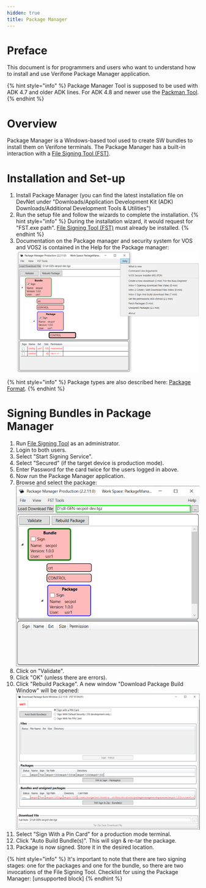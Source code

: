 ```yaml
---
hidden: true
title: Package Manager
---
```


# Preface <a href="#sec_package_manager_preface" id="sec_package_manager_preface"></a>

This document is for programmers and users who want to understand how to install and use Verifone Package Manager application.

{% hint style="info" %}
Package Manager Tool is supposed to be used with ADK 4.7 and older ADK lines. For ADK 4.8 and newer use the <a href="packman_users_guide.md">Packman Tool</a>.
{% endhint %}

# Overview <a href="#sec_package_manager_overview" id="sec_package_manager_overview"></a>

Package Manager is a Windows-based tool used to create SW bundles to install them on Verifone terminals. The Package Manager has a built-in interaction with a <a href="pg_fst.md">File Signing Tool (FST)</a>.

# Installation and Set-up <a href="#sec_package_manager_installation" id="sec_package_manager_installation"></a>

1.  Install Package Manager (you can find the latest installation file on DevNet under \"Downloads/Application Development Kit (ADK) Downloads/Additional Development Tools & Utilities\")
2.  Run the setup file and follow the wizards to complete the installation.
    {% hint style="info" %}
    During the installation wizard, it would request for \"FST.exe path\". <a href="pg_fst.md">File Signing Tool (FST)</a> must already be installed.
    {% endhint %}
3.  Documentation on the Package manager and security system for VOS and VOS2 is contained in the Help for the Package manager:
    ![](package_manager_help.png)

{% hint style="info" %}
Package types are also described here: <a href="pg_vos_secins_guide.md#secins_sw_pkg_format">Package Format</a>.
{% endhint %}

# Signing Bundles in Package Manager <a href="#sec_package_manager_start_signing_bundles" id="sec_package_manager_start_signing_bundles"></a>

1.  Run <a href="pg_fst.md">File Signing Tool</a> as an administrator.
2.  Login to both users.
3.  Select \"Start Signing Service\".
4.  Select \"Secured\" (if the target device is production mode).
5.  Enter Password for the card twice for the users logged in above.
6.  Now run the Package Manager application.
7.  Browse and select the package:
    ![](package_manager_grab_file.png)
8.  Click on \"Validate\".
9.  Click \"OK\" (unless there are errors).
10. Click \"Rebuild Package\". A new window \"Download Package Build Window\" will be opened:
    ![](package_manager_download_window.png)
11. Select \"Sign With a Pin Card\" for a production mode terminal.
12. Click \"Auto Build Bundle(s)\". This will sign & re-tar the package.
13. Package is now signed. Store it in the desired location.

{% hint style="info" %}
It\'s important to note that there are two signing stages: one for the packages and one for the bundle, so there are two invocations of the File Signing Tool.
Checklist for using the Package Manager: \[unsupported block\]
{% endhint %}
